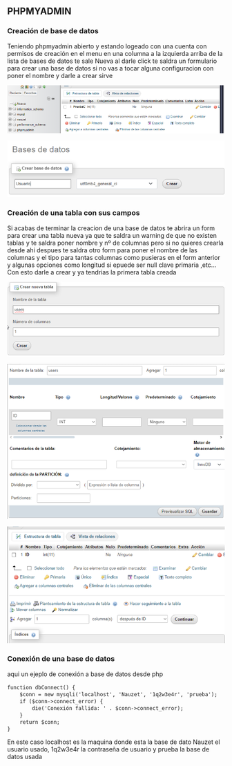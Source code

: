 ## PHPMYADMIN
### Creación de base de datos
Teniendo phpmyadmin abierto y estando logeado con una cuenta con permisos de creación en el menu en una columna a la izquierda arriba de la lista de bases de datos te sale Nueva al darle click te saldra un formulario para crear una base de datos si no vas a tocar alguna configuracion con poner el nombre y darle a crear sirve

![](/Fotos/baseDatos1.png)

![](/Fotos/baseDatos2.png)

### Creación de una tabla con sus campos
Si acabas de terminar la creacion de una base de datos te abrira un form para crear una tabla nueva ya que te saldra un warning de que no existen tablas y te saldra poner nombre y nº de columnas pero si no quieres crearla desde ahi despues te saldra otro form para poner el nombre de las columnas y el tipo para tantas columnas como pusieras en el form anterior y algunas opciones como longitud si epuede ser null clave primaria ,etc... Con esto darle a crear y ya tendrias la primera tabla creada

![](/Fotos/baseDatos3.png)

![](/Fotos/baseDatos4.png)

![](/Fotos/baseDatos5.png)


### Conexión de una base de datos
aqui un ejeplo de conexión a base de datos desde php
```
function dbConnect() {
    $conn = new mysqli('localhost', 'Nauzet', '1q2w3e4r', 'prueba');
    if ($conn->connect_error) {
        die('Conexión fallida: ' . $conn->connect_error);
    }
    return $conn;
}

```
En este caso localhost es la maquina donde esta la base de dato Nauzet el usuario 
usado, 1q2w3e4r la contraseña de usuario y prueba la base de datos usada
